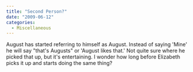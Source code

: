 ```yaml
---
title: "Second Person?"
date: "2009-06-12"
categories: 
  - Miscellaneous
---
```


August has started referring to himself as August. Instead of saying 'Mine' he will say "that's Augusts" or 'August likes that.' Not quite sure where he picked that up, but it's entertaining. I wonder how long before Elizabeth picks it up and starts doing the same thing?
